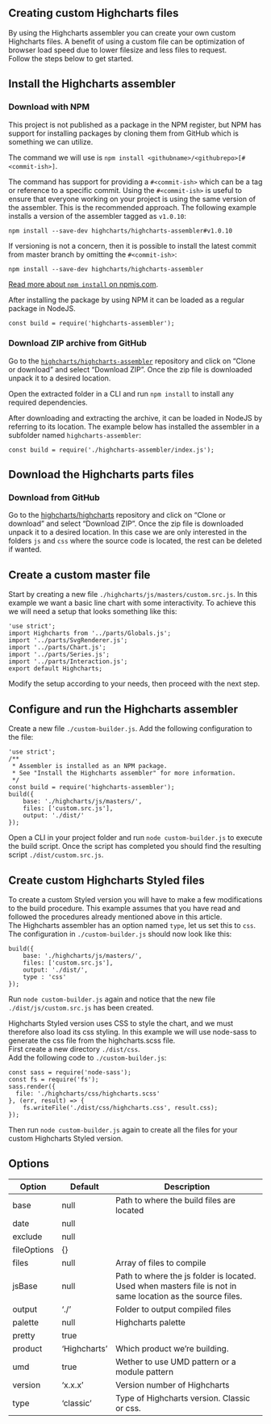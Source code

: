 Creating custom Highcharts files
--------------------------------

By using the Highcharts assembler you can create your own custom Highcharts files. A benefit of using a custom file can be optimization of browser load speed due to lower filesize and less files to request.  
Follow the steps below to get started.

Install the Highcharts assembler
--------------------------------

### Download with NPM

This project is not published as a package in the NPM register, but NPM has support for installing packages by cloning them from GitHub which is something we can utilize.

The command we will use is `npm install <githubname>/<githubrepo>[#<commit-ish>]`.

The command has support for providing a `#<commit-ish>` which can be a tag or reference to a specific commit. Using the `#<commit-ish>` is useful to ensure that everyone working on your project is using the same version of the assembler. This is the recommended approach. The following example installs a version of the assembler tagged as `v1.0.10`:

    
    npm install --save-dev highcharts/highcharts-assembler#v1.0.10 

If versioning is not a concern, then it is possible to install the latest commit from master branch by omitting the `#<commit-ish>`:

    
    npm install --save-dev highcharts/highcharts-assembler 

[Read more about `npm install` on npmjs.com](https://docs.npmjs.com/cli/install).

After installing the package by using NPM it can be loaded as a regular package in NodeJS.

    
    const build = require('highcharts-assembler'); 

### Download ZIP archive from GitHub

Go to the [`highcharts/highcharts-assembler`](https://github.com/highcharts/highcharts-assembler) repository and click on “Clone or download” and select “Download ZIP”. Once the zip file is downloaded unpack it to a desired location.

Open the extracted folder in a CLI and run `npm install` to install any required dependencies.

After downloading and extracting the archive, it can be loaded in NodeJS by referring to its location. The example below has installed the assembler in a subfolder named `highcharts-assembler`:

    
    const build = require('./highcharts-assembler/index.js'); 

Download the Highcharts parts files
-----------------------------------

### Download from GitHub

Go to the [highcharts/highcharts](https://github.com/highcharts/highcharts) repository and click on “Clone or download” and select “Download ZIP”. Once the zip file is downloaded unpack it to a desired location. In this case we are only interested in the folders `js` and `css` where the source code is located, the rest can be deleted if wanted.

Create a custom master file
---------------------------

Start by creating a new file `./highcharts/js/masters/custom.src.js`. In this example we want a basic line chart with some interactivity. To achieve this we will need a setup that looks something like this:

    
    'use strict';
    import Highcharts from '../parts/Globals.js';
    import '../parts/SvgRenderer.js';
    import '../parts/Chart.js';
    import '../parts/Series.js';
    import '../parts/Interaction.js';
    export default Highcharts; 

Modify the setup according to your needs, then proceed with the next step.

Configure and run the Highcharts assembler
------------------------------------------

Create a new file `./custom-builder.js`. Add the following configuration to the file:

    
    'use strict';
    /**
     * Assembler is installed as an NPM package.
     * See "Install the Highcharts assembler" for more information.
     */
    const build = require('highcharts-assembler');
    build({
        base: './highcharts/js/masters/',
        files: ['custom.src.js'],
        output: './dist/'
    }); 

Open a CLI in your project folder and run `node custom-builder.js` to execute the build script. Once the script has completed you should find the resulting script `./dist/custom.src.js`.

Create custom Highcharts Styled files
-------------------------------------

To create a custom Styled version you will have to make a few modifications to the build procedure. This example assumes that you have read and followed the procedures already mentioned above in this article.  
The Highcharts assembler has an option named `type`, let us set this to `css`. The configuration in `./custom-builder.js` should now look like this:

    
    build({
        base: './highcharts/js/masters/',
        files: ['custom.src.js'],
        output: './dist/',
        type : 'css'
    }); 

Run `node custom-builder.js` again and notice that the new file `./dist/js/custom.src.js` has been created.

Highcharts Styled version uses CSS to style the chart, and we must therefore also load its css styling. In this example we will use node-sass to generate the css file from the highcharts.scss file.  
First create a new directory `./dist/css`.  
Add the following code to `./custom-builder.js`:

    
    const sass = require('node-sass');
    const fs = require('fs');
    sass.render({
      file: './highcharts/css/highcharts.scss'
    }, (err, result) => {
        fs.writeFile('./dist/css/highcharts.css', result.css);
    }); 

Then run `node custom-builder.js` again to create all the files for your custom Highcharts Styled version.

Options
-------

|Option|Default|Description|
|--- |--- |--- |
|base|null|Path to where the build files are located|
|date|null||
|exclude|null||
|fileOptions|{}||
|files|null|Array of files to compile|
|jsBase|null|Path to where the js folder is located. Used when masters file is not in same location as the source files.|
|output|‘./’|Folder to output compiled files|
|palette|null|Highcharts palette|
|pretty|true||
|product|‘Highcharts’|Which product we’re building.|
|umd|true|Wether to use UMD pattern or a module pattern|
|version|‘x.x.x’|Version number of Highcharts|
|type|‘classic’|Type of Highcharts version. Classic or css.|

